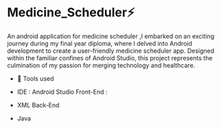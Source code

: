 # Medicine_Scheduler⚡️
An android application for medicine scheduler ,I embarked on an exciting journey during my final year diploma, where I delved into Android development to create a user-friendly medicine scheduler app. Designed within the familiar confines of Android Studio, this project represents the culmination of my passion for merging technology and healthcare.

- 📓 Tools used
- IDE : Android Studio
Front-End :

- XML
Back-End
- Java
